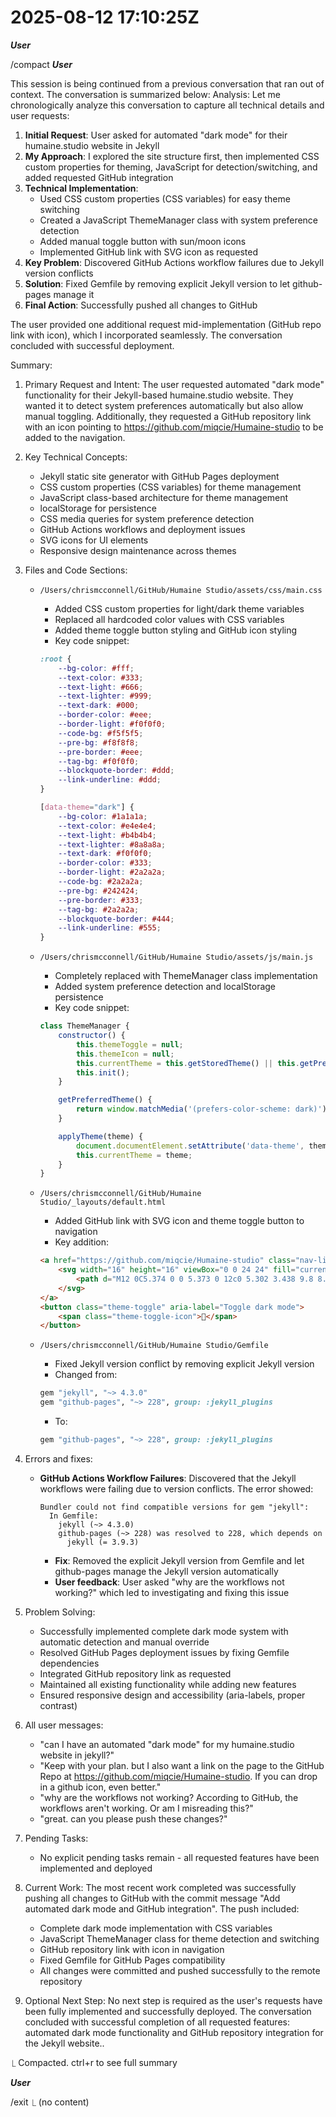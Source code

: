 <!-- Generated by SpecStory -->

# 2025-08-12 17:10:25Z

<!-- Claude Code Session 9d835727-2eb1-41fd-9253-05ed19d1bbdc (2025-08-12_17-10-25Z) -->

_**User**_

/compact
_**User**_

This session is being continued from a previous conversation that ran out of context. The conversation is summarized below:
Analysis:
Let me chronologically analyze this conversation to capture all technical details and user requests:

1. **Initial Request**: User asked for automated "dark mode" for their humaine.studio website in Jekyll
2. **My Approach**: I explored the site structure first, then implemented CSS custom properties for theming, JavaScript for detection/switching, and added requested GitHub integration
3. **Technical Implementation**: 
   - Used CSS custom properties (CSS variables) for easy theme switching
   - Created a JavaScript ThemeManager class with system preference detection
   - Added manual toggle button with sun/moon icons
   - Implemented GitHub link with SVG icon as requested
4. **Key Problem**: Discovered GitHub Actions workflow failures due to Jekyll version conflicts
5. **Solution**: Fixed Gemfile by removing explicit Jekyll version to let github-pages manage it
6. **Final Action**: Successfully pushed all changes to GitHub

The user provided one additional request mid-implementation (GitHub repo link with icon), which I incorporated seamlessly. The conversation concluded with successful deployment.

Summary:
1. Primary Request and Intent:
   The user requested automated "dark mode" functionality for their Jekyll-based humaine.studio website. They wanted it to detect system preferences automatically but also allow manual toggling. Additionally, they requested a GitHub repository link with an icon pointing to https://github.com/miqcie/Humaine-studio to be added to the navigation.

2. Key Technical Concepts:
   - Jekyll static site generator with GitHub Pages deployment
   - CSS custom properties (CSS variables) for theme management
   - JavaScript class-based architecture for theme management
   - localStorage for persistence
   - CSS media queries for system preference detection
   - GitHub Actions workflows and deployment issues
   - SVG icons for UI elements
   - Responsive design maintenance across themes

3. Files and Code Sections:
   - `/Users/chrismcconnell/GitHub/Humaine Studio/assets/css/main.css`
     - Added CSS custom properties for light/dark theme variables
     - Replaced all hardcoded color values with CSS variables
     - Added theme toggle button styling and GitHub icon styling
     - Key code snippet:
     ```css
     :root {
         --bg-color: #fff;
         --text-color: #333;
         --text-light: #666;
         --text-lighter: #999;
         --text-dark: #000;
         --border-color: #eee;
         --border-light: #f0f0f0;
         --code-bg: #f5f5f5;
         --pre-bg: #f8f8f8;
         --pre-border: #eee;
         --tag-bg: #f0f0f0;
         --blockquote-border: #ddd;
         --link-underline: #ddd;
     }

     [data-theme="dark"] {
         --bg-color: #1a1a1a;
         --text-color: #e4e4e4;
         --text-light: #b4b4b4;
         --text-lighter: #8a8a8a;
         --text-dark: #f0f0f0;
         --border-color: #333;
         --border-light: #2a2a2a;
         --code-bg: #2a2a2a;
         --pre-bg: #242424;
         --pre-border: #333;
         --tag-bg: #2a2a2a;
         --blockquote-border: #444;
         --link-underline: #555;
     }
     ```

   - `/Users/chrismcconnell/GitHub/Humaine Studio/assets/js/main.js`
     - Completely replaced with ThemeManager class implementation
     - Added system preference detection and localStorage persistence
     - Key code snippet:
     ```javascript
     class ThemeManager {
         constructor() {
             this.themeToggle = null;
             this.themeIcon = null;
             this.currentTheme = this.getStoredTheme() || this.getPreferredTheme();
             this.init();
         }

         getPreferredTheme() {
             return window.matchMedia('(prefers-color-scheme: dark)').matches ? 'dark' : 'light';
         }

         applyTheme(theme) {
             document.documentElement.setAttribute('data-theme', theme);
             this.currentTheme = theme;
         }
     }
     ```

   - `/Users/chrismcconnell/GitHub/Humaine Studio/_layouts/default.html`
     - Added GitHub link with SVG icon and theme toggle button to navigation
     - Key addition:
     ```html
     <a href="https://github.com/miqcie/Humaine-studio" class="nav-link github-link" target="_blank" rel="noopener noreferrer" aria-label="View source on GitHub">
         <svg width="16" height="16" viewBox="0 0 24 24" fill="currentColor">
             <path d="M12 0C5.374 0 0 5.373 0 12c0 5.302 3.438 9.8 8.207 11.387..."/>
         </svg>
     </a>
     <button class="theme-toggle" aria-label="Toggle dark mode">
         <span class="theme-toggle-icon">🌙</span>
     </button>
     ```

   - `/Users/chrismcconnell/GitHub/Humaine Studio/Gemfile`
     - Fixed Jekyll version conflict by removing explicit Jekyll version
     - Changed from:
     ```ruby
     gem "jekyll", "~> 4.3.0"
     gem "github-pages", "~> 228", group: :jekyll_plugins
     ```
     - To:
     ```ruby
     gem "github-pages", "~> 228", group: :jekyll_plugins
     ```

4. Errors and fixes:
   - **GitHub Actions Workflow Failures**: Discovered that the Jekyll workflows were failing due to version conflicts. The error showed:
     ```
     Bundler could not find compatible versions for gem "jekyll":
       In Gemfile:
         jekyll (~> 4.3.0)
         github-pages (~> 228) was resolved to 228, which depends on
           jekyll (= 3.9.3)
     ```
     - **Fix**: Removed the explicit Jekyll version from Gemfile and let github-pages manage the Jekyll version automatically
     - **User feedback**: User asked "why are the workflows not working?" which led to investigating and fixing this issue

5. Problem Solving:
   - Successfully implemented complete dark mode system with automatic detection and manual override
   - Resolved GitHub Pages deployment issues by fixing Gemfile dependencies
   - Integrated GitHub repository link as requested
   - Maintained all existing functionality while adding new features
   - Ensured responsive design and accessibility (aria-labels, proper contrast)

6. All user messages:
   - "can I have an automated "dark mode" for my humaine.studio website in jekyll?"
   - "Keep with your plan. but I also want a link on the page to the GitHub Repo at https://github.com/miqcie/Humaine-studio. If you can drop in a github icon, even better."
   - "why are the workflows not working? According to GitHub, the workflows aren't working. Or am I misreading this?"
   - "great. can you please push these changes?"

7. Pending Tasks:
   - No explicit pending tasks remain - all requested features have been implemented and deployed

8. Current Work:
   The most recent work completed was successfully pushing all changes to GitHub with the commit message "Add automated dark mode and GitHub integration". The push included:
   - Complete dark mode implementation with CSS variables
   - JavaScript ThemeManager class for theme detection and switching
   - GitHub repository link with icon in navigation
   - Fixed Gemfile for GitHub Pages compatibility
   - All changes were committed and pushed successfully to the remote repository

9. Optional Next Step:
   No next step is required as the user's requests have been fully implemented and successfully deployed. The conversation concluded with successful completion of all requested features: automated dark mode functionality and GitHub repository integration for the Jekyll website..

 ⎿  Compacted. ctrl+r to see full summary

_**User**_

/exit
 ⎿  (no content)


